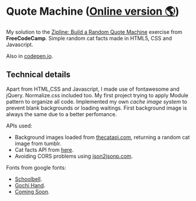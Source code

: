 # Quote Machine ([Online version 🌎](https://pouyio.github.io/freeCodeCamp/frontEnd/02quoteMachine/))

My solution to the [Zipline: Build a Random Quote Machine](http://www.freecodecamp.com/challenges/zipline-build-a-random-quote-machine) exercise from **FreeCodeCamp**. Simple random cat facts made in HTML5, CSS and Javascript.

Also in [codepen.io](http://codepen.io/pouyio/pen/JYowMb).

## Technical details

Apart from HTML,CSS and Javascript, I made use of fontawesome and jQuery. Normalize.css included too. My first project trying to apply Module pattern to organize all code. Implemented my own *cache image system* to prevent blank backgrounds or loading waitings. First background image is always the same due to a better perfomance.

APIs used:
- Background images loaded from [thecatapi.com](http://exhibitionnest.com/cat), returning a random cat image from tumblr.
- Cat facts API from [here](http://catfacts-api.appspot.com).
- Avoiding CORS problems using [json2jsonp.com](https://json2jsonp.com).

Fonts from google fonts:
- [Schoolbell](https://www.google.com/fonts/specimen/Schoolbell).
- [Gochi Hand](https://www.google.com/fonts/specimen/Gochi+Hand).
- [Coming Soon](https://www.google.com/fonts/specimen/Coming+Soon).
